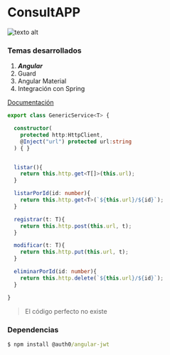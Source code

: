 # ConsultAPP
![texto alt](https://www.brainandlife.org/siteassets/online-exclusives/covid-19/telehealth-computer-main.jpg) 
### Temas desarrollados
1. ***Angular***
2. Guard
3. Angular Material
4. Integración con Spring

[Documentación](https://angular.io/)

```typescript
export class GenericService<T> {

  constructor(
    protected http:HttpClient,
    @Inject("url") protected url:string
  ) { }


  listar(){
    return this.http.get<T[]>(this.url);
  }

  listarPorId(id: number){
    return this.http.get<T>(`${this.url}/${id}`);
  }

  registrar(t: T){
    return this.http.post(this.url, t);
  }

  modificar(t: T){
    return this.http.put(this.url, t);
  }

  eliminarPorId(id: number){
    return this.http.delete(`${this.url}/${id}`);
  }

}

```

> El código perfecto no existe


### Dependencias

```cmd
$ npm install @auth0/angular-jwt

```
